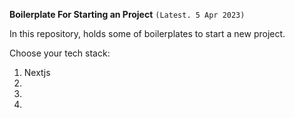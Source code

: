 **Boilerplate For Starting an Project** `(Latest. 5 Apr 2023)`

In this repository, holds some of boilerplates to start a new project.

Choose your tech stack:

1. Nextjs
2.
3.
4.
